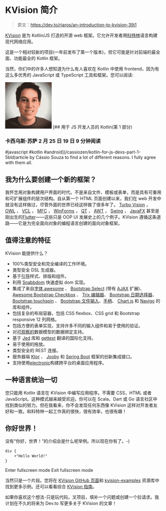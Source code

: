 # KVision 简介

> 原文：<https://dev.to/rjaros/an-introduction-to-kvision-39i1>

[KVision](https://github.com/rjaros/kvision) 是为 Kotlin/JS 打造的开源 web 框架。它允许开发者用[科特林](https://kotlinlang.org/)语言构建现代网络应用。

这是一个相对较新的项目(一年前发布了第一个版本)，但它可能是针对前端的最全面、功能最全的 Kotlin 框架。

当然，你们中的许多人想知道为什么有人喜欢在 Kotlin 中使用 frontend，因为有这么多优秀的 JavaScript 或 TypeScript 工具和框架。您可以阅读:

[![cassiozen image](img/573c18e0523f8d56b755b63891f701f1.png)](/cassiozen) [## 用于 JS 开发人员的 Kotlin(第 1 部分)

### 卡西乌斯·苏萨 2 月 25 日 19 日 9 分钟阅读

#javascript #kotlin #android](/cassiozen/kotlin-for-js-devs-part-1-5bld)article by Cássio Souza to find a lot of different reasons. I fully agree with them all.

## 我为什么要创建一个新的框架？

我怀念用对象构建用户界面的时代。不是来自文件、模板或表单，而是具有可重用和可扩展组件的层次结构。自从第一个 HTML 页面创建以来，我们在 web 开发中就没有这样做过，尽管外面的世界已经这样做了很多年了。 [Turbo Vision](https://en.wikipedia.org/wiki/Turbo_Vision) ， [OWL](https://en.wikipedia.org/wiki/Object_Windows_Library) ， [VCL](https://en.wikipedia.org/wiki/Visual_Component_Library) ， [MFC](https://en.wikipedia.org/wiki/Microsoft_Foundation_Class_Library) ， [WinForms](https://en.wikipedia.org/wiki/Windows_Forms) ， [QT](https://en.wikipedia.org/wiki/Qt_(software)) ， [AWT](https://en.wikipedia.org/wiki/Abstract_Window_Toolkit) ， [Swing](https://en.wikipedia.org/wiki/Swing_(Java)) ， [JavaFX](https://en.wikipedia.org/wiki/JavaFX) 甚至是刚出生的[Flutter](https://en.wikipedia.org/wiki/Flutter_(software))——这些只是 OOP UI 发展史上的几个例子。KVision 遵循这条道路——它是为完全面向对象的编程语言创建的面向对象框架。

## 值得注意的特征

KVision 能提供什么？

*   100%类型安全和完全编译的工作环境。
*   类型安全 DSL 生成器。
*   基于[引导](https://getbootstrap.com/)样式、排版和组件。
*   利用 [Snabbdom](https://github.com/snabbdom/snabbdom) 快速虚拟 dom 实现。
*   集成了来自[字体 awesome](https://fontawesome.com/) 、 [Bootstrap Select](https://github.com/silviomoreto/bootstrap-select) (带有 [AJAX](https://github.com/truckingsim/Ajax-Bootstrap-Select) 扩展)、 [Awesome Bootstrap Checkbox](https://github.com/flatlogic/awesome-bootstrap-checkbox) 、 [Trix 编辑器](https://trix-editor.org/)、 [Bootstrap 日期选择器](https://github.com/smalot/bootstrap-datetimepicker)、 [Bootstrap touchspin](https://github.com/istvan-ujjmeszaros/bootstrap-touchspin) 、 [Bootstrap 文件输入](http://plugins.krajee.com/file-input)、[手柄](http://handlebarsjs.com/)、 [Chart.js](https://www.chartjs.org/) 和 [Navigo](https://github.com/krasimir/navigo) 的库和组件。
*   包括复杂的布局容器，包括 CSS flexbox、CSS grid 和 Bootstrap responsive 12 列网格。
*   包括方便的表单实现，支持许多不同的输入组件和易于使用的验证。
*   对[可观察的](https://github.com/rjaros/kotlin-observable-js)数据模型的数据绑定支持。
*   基于 [Jed](http://messageformat.github.io/Jed/) 库和 [gettext](https://www.gnu.org/software/gettext/) 翻译的国际化支持。
*   易于使用的拖放。
*   类型安全的 REST 连接。
*   服务器端 [Ktor](https://ktor.io) 、 [Jooby](https://jooby.org) 和 [Spring Boot](https://spring.io/projects/spring-boot) 框架的创新集成接口。
*   支持使用[electronic](https://electronjs.org)构建跨平台的桌面应用程序。

## 一种语言统治一切

您只能用 Kotlin 语言在 KVision 中编写应用程序。不需要 CSS，HTML 或者 JavaScript。这种模式越来越受欢迎。你可以在 Scala、Dart 或 Go 语言社区中找到类似的努力。但在我看来，你不会发现任何东西像 KVision 这样对开发者友好和一致。和科特林一起工作真的很快，很有效率，也很有趣！

## 你好世界！

没有“你好，世界！”的介绍会是什么呢举例。所以现在你有了。-)

```
div {
    +"Hello World!"
} 
```

Enter fullscreen mode Exit fullscreen mode

当然只是一个片段。您将在 [KVision GitHub 页面](https://github.com/rjaros/kvision)和 [kvision-examples](https://github.com/rjaros/kvision-examples) 资源库中找到更多示例。还可以看看综合 [KVision 指南](https://kvision.gitbook.io/kvision-guide/)。

如果你喜欢这个想法-只是玩代码，叉项目，填补一个问题或创建一个拉请求。我计划在不久的将来为 Dev.to 写更多关于 KVision 的文章！